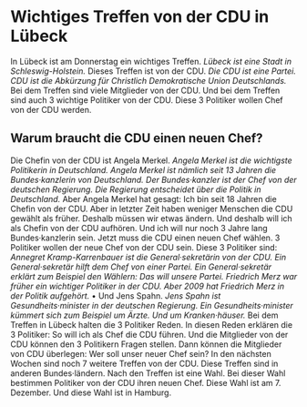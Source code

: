 # Wichtiges Treffen von der CDU in Lübeck

In Lübeck ist am Donnerstag ein wichtiges Treffen. 
*Lübeck ist eine Stadt in Schleswig-Holstein.* Dieses Treffen ist von der CDU. 
*Die CDU ist eine Partei.* 
*CDU ist die Abkürzung für Christlich Demokratische Union Deutschlands.* Bei dem Treffen sind viele Mitglieder von der CDU. Und bei dem Treffen sind auch 3 wichtige Politiker von der CDU. Diese 3 Politiker wollen Chef von der CDU werden. 

## Warum braucht die CDU einen neuen Chef?
Die Chefin von der CDU ist Angela Merkel. 
*Angela Merkel ist die wichtigste Politikerin in Deutschland.* 
*Angela Merkel ist nämlich seit 13 Jahren die Bundes·kanzlerin von Deutschland.* 
*Der Bundes·kanzler ist der Chef von der deutschen Regierung.* 
*Die Regierung entscheidet über die Politik in Deutschland.* Aber Angela Merkel hat gesagt: Ich bin seit 18 Jahren die Chefin von der CDU. Aber in letzter Zeit haben weniger Menschen die CDU gewählt als früher. Deshalb müssen wir etwas ändern. Und deshalb will ich als Chefin von der CDU aufhören. Und ich will nur noch 3 Jahre lang Bundes·kanzlerin sein. 
Jetzt muss die CDU einen neuen Chef wählen. 3 Politiker wollen der neue Chef von der CDU sein. Diese 3 Politiker sind: 
*Annegret Kramp-Karrenbauer ist die General·sekretärin von der CDU.* 
*Ein General·sekretär hilft dem Chef von einer Partei.* 
*Ein General·sekretär erklärt zum Beispiel den Wählern:* 
*Das will unsere Partei.* 
*Friedrich Merz war früher ein wichtiger Politiker in der CDU.* 
*Aber 2009 hat Friedrich Merz in der Politik aufgehört.* • Und Jens Spahn. 
*Jens Spahn ist Gesundheits·minister in der deutschen Regierung.* 
*Ein Gesundheits·minister kümmert sich zum Beispiel um Ärzte.* 
*Und um Kranken·häuser.* 
Bei dem Treffen in Lübeck halten die 3 Politiker Reden. In diesen Reden erklären die 3 Politiker: So will ich als Chef die CDU führen. Und die Mitglieder von der CDU können den 3 Politikern Fragen stellen. Dann können die Mitglieder von CDU überlegen: Wer soll unser neuer Chef sein? 
In den nächsten Wochen sind noch 7 weitere Treffen von der CDU. Diese Treffen sind in anderen Bundes·ländern. Nach den Treffen ist eine Wahl. Bei dieser Wahl bestimmen Politiker von der CDU ihren neuen Chef. Diese Wahl ist am 7. Dezember. Und diese Wahl ist in Hamburg. 
